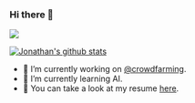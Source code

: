 ### Hi there 👋

<a href="https://www.linkedin.com/in/jonathanrodriguezvaca/"><img src="https://img.shields.io/badge/-LinkedIn-0072b1?style=flat-square&logo=linkedin&logoColor=white"/></a> 

[![Jonathan's github stats](https://github-readme-stats.vercel.app/api?username=jrodva&count_private=true&theme=radical)](https://github.com/jrodva)

- 🔭 I’m currently working on [@crowdfarming](https://crowdfarming.com).
- 🌱 I’m currently learning AI.
- 📝 You can take a look at my resume [here](https://drive.google.com/file/d/1BbdGpjwOSOCevXzSegZue112ZKoHCXt4/view?usp=sharing).

